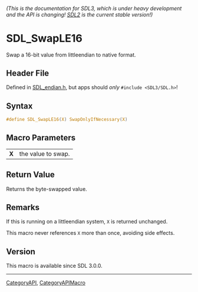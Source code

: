 ###### (This is the documentation for SDL3, which is under heavy development and the API is changing! [SDL2](https://wiki.libsdl.org/SDL2/) is the current stable version!)
# SDL_SwapLE16

Swap a 16-bit value from littleendian to native format.

## Header File

Defined in [SDL_endian.h](https://github.com/libsdl-org/SDL/blob/main/include/SDL3/SDL_endian.h), but apps should _only_ `#include <SDL3/SDL.h>`!

## Syntax

```c
#define SDL_SwapLE16(X) SwapOnlyIfNecessary(X)
```

## Macro Parameters

|           |                    |
| --------- | ------------------ |
| **X**     | the value to swap. |

## Return Value

Returns the byte-swapped value.

## Remarks

If this is running on a littleendian system, `X` is returned unchanged.

This macro never references `X` more than once, avoiding side effects.

## Version

This macro is available since SDL 3.0.0.

----
[CategoryAPI](CategoryAPI), [CategoryAPIMacro](CategoryAPIMacro)

